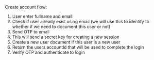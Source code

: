 Create account flow:
1. User enter fullname and email
2. Check if user already exist using email (we will use this to identify to whether if we need to document this user or not)
3. Send OTP to email
4. This will send a secret key for creating a new session
5. Create a new user document if this user is a new user
6. Return the users accountId  that will be used to complete the login
7. Verify OTP and authenticate to login